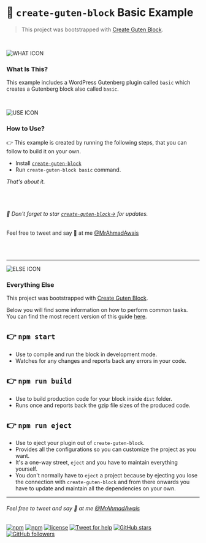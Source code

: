 # 🔰 `create-guten-block` Basic Example

>This project was bootstrapped with [Create Guten Block](https://github.com/ahmadawais/create-guten-block).

<br>

![WHAT ICON](http://on.ahmda.ws/oy8W/c)

### What Is This?

This example includes a WordPress Gutenberg plugin called `basic` which creates a Gutenberg block also called `basic`.

<br>

![USE ICON](http://on.ahmda.ws/oysR/c)

### How to Use?

👉 This example is created by running the following steps, that you can follow to build it on your own.

- Install [`create-guten-block`](https://github.com/ahmadawais/create-guten-block#getting-started)
- Run `create-guten-block basic` command.


_That's about it._


<br><br>

###### 🌟 Don't forget to star [`create-guten-block`→](https://github.com/ahmadawais/create-guten-block/stargazers) for updates.

Feel free to tweet and say 👋 at me [@MrAhmadAwais](https://twitter.com/mrahmadawais/)

<br><br>

---

![ELSE ICON](http://on.ahmda.ws/oykk/c)

### Everything Else

This project was bootstrapped with [Create Guten Block](https://github.com/ahmadawais/create-guten-block).

Below you will find some information on how to perform common tasks.<br>
You can find the most recent version of this guide [here](https://github.com/ahmadawais/create-guten-block).

## 👉  `npm start`
- Use to compile and run the block in development mode.
- Watches for any changes and reports back any errors in your code.

## 👉  `npm run build`
- Use to build production code for your block inside `dist` folder.
- Runs once and reports back the gzip file sizes of the produced code.

## 👉  `npm run eject`
- Use to eject your plugin out of `create-guten-block`.
- Provides all the configurations so you can customize the project as you want.
- It's a one-way street, `eject` and you have to maintain everything yourself.
- You don't normally have to `eject` a project because by ejecting you lose the connection with `create-guten-block` and from there onwards you have to update and maintain all the dependencies on your own.

---

###### Feel free to tweet and say 👋 at me [@MrAhmadAwais](https://twitter.com/mrahmadawais/)

[![npm](https://img.shields.io/npm/v/create-guten-block.svg?style=flat-square)](https://www.npmjs.com/package/create-guten-block) [![npm](https://img.shields.io/npm/dt/create-guten-block.svg?style=flat-square&label=downloads)](https://www.npmjs.com/package/create-guten-block)  [![license](https://img.shields.io/github/license/mashape/apistatus.svg?style=flat-square)](https://github.com/ahmadawais/create-guten-block) [![Tweet for help](https://img.shields.io/twitter/follow/mrahmadawais.svg?style=social&label=Tweet%20@MrAhmadAwais)](https://twitter.com/mrahmadawais/) [![GitHub stars](https://img.shields.io/github/stars/ahmadawais/create-guten-block.svg?style=social&label=Stars)](https://github.com/ahmadawais/create-guten-block/stargazers) [![GitHub followers](https://img.shields.io/github/followers/ahmadawais.svg?style=social&label=Follow)](https://github.com/ahmadawais?tab=followers)
